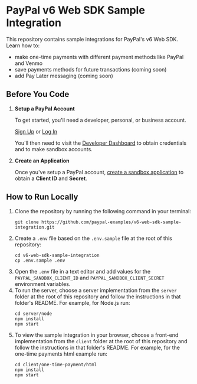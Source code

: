# PayPal v6 Web SDK Sample Integration

This repository contains sample integrations for PayPal's v6 Web SDK. Learn how to:

- make one-time payments with different payment methods like PayPal and Venmo
- save payments methods for future transactions (coming soon)
- add Pay Later messaging (coming soon)

## Before You Code

1. **Setup a PayPal Account**

   To get started, you'll need a developer, personal, or business account.

   [Sign Up](https://www.paypal.com/signin/client?flow=provisionUser) or [Log In](https://www.paypal.com/signin?returnUri=https%253A%252F%252Fdeveloper.paypal.com%252Fdashboard&intent=developer)

   You'll then need to visit the [Developer Dashboard](https://developer.paypal.com/dashboard/) to obtain credentials and to make sandbox accounts.

2. **Create an Application**

   Once you've setup a PayPal account, [create a sandbox application](https://developer.paypal.com/dashboard/applications/sandbox/create) to obtain a **Client ID** and **Secret**.

## How to Run Locally

1. Clone the repository by running the following command in your terminal:
   ```
   git clone https://github.com/paypal-examples/v6-web-sdk-sample-integration.git
   ```
2. Create a `.env` file based on the `.env.sample` file at the root of this repository:
   ```
   cd v6-web-sdk-sample-integration
   cp .env.sample .env
   ```
3. Open the `.env` file in a text editor and add values for the `PAYPAL_SANDBOX_CLIENT_ID` and `PAYPAL_SANDBOX_CLIENT_SECRET` environment variables.
4. To run the server, choose a server implementation from the `server` folder at the root of this repository and follow the instructions in that folder's README. For example, for Node.js run:
   ```
   cd server/node
   npm install
   npm start
   ```
5. To view the sample integration in your browser, choose a front-end implementation from the `client` folder at the root of this repository and follow the instructions in that folder's README. For example, for the one-time payments html example run:
   ```
   cd client/one-time-payment/html
   npm install
   npm start
   ```
